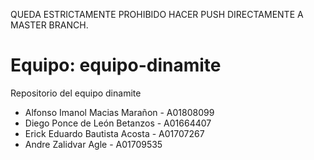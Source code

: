 QUEDA ESTRICTAMENTE PROHIBIDO HACER PUSH DIRECTAMENTE A MASTER BRANCH.

# Equipo: equipo-dinamite
Repositorio del equipo dinamite
- Alfonso Imanol Macias Marañon - A01808099
- Diego Ponce de León Betanzos - A01664407
- Erick Eduardo Bautista Acosta - A01707267
- Andre Zalidvar Agle - A01709535
